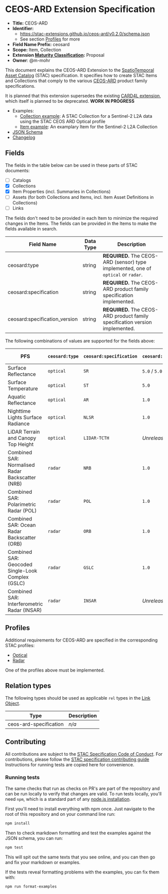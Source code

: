 # CEOS-ARD Extension Specification

- **Title:** CEOS-ARD
- **Identifier:**
  - <https://stac-extensions.github.io/ceos-ard/v0.2.0/schema.json>
  - See section [Profiles](#profiles) for more
- **Field Name Prefix:** ceosard
- **Scope:** Item, Collection
- **Extension [Maturity Classification](https://github.com/radiantearth/stac-spec/tree/master/extensions/README.md#extension-maturity):** Proposal
- **Owner**: @m-mohr

This document explains the CEOS-ARD Extension to the [SpatioTemporal Asset Catalog](https://github.com/radiantearth/stac-spec) (STAC) specification.
It specifies how to create STAC Items and Collections that comply to the various [CEOS-ARD](https://ceos.org/ard/) product family specifications.

It is planned that this extension supersedes the existing [CARD4L extension](https://github.com/stac-extensions/card4l),
which itself is planned to be deprecated. **WORK IN PROGRESS**

- Examples:
  - [Collection example](examples/optical-sr/collection.json): A STAC Collection for a Sentinel-2 L2A data using the STAC CEOS ARD Optical profile
  - [Item example](examples/optical-sr/item.json): An examplary Item for the Sentinel-2 L2A Collection
- [JSON Schema](json-schema/schema.json)
- [Changelog](./CHANGELOG.md)

## Fields

The fields in the table below can be used in these parts of STAC documents:

- [ ] Catalogs
- [x] Collections
- [x] Item Properties (incl. Summaries in Collections)
- [ ] Assets (for both Collections and Items, incl. Item Asset Definitions in Collections)
- [ ] Links

The fields don't need to be provided in each Item to minimize the required changes in the Items.
The fields can be provided in the Items to make the fields available in search.

| Field Name                     | Data Type | Description |
| ------------------------------ | --------- | ----------- |
| ceosard:type                  | string    | **REQUIRED.** The CEOS-ARD (sensor) type implemented, one of `optical` or `radar`. |
| ceosard:specification         | string    | **REQUIRED.** The CEOS-ARD product family specification implemented. |
| ceosard:specification_version | string    | **REQUIRED.** The CEOS-ARD product family specification version implemented. |

The following combinations of values are supported for the fields above:

| PFS                                               | `ceosard:type` | `ceosard:specification` | `ceosard:specification_version` | STAC Status |
| ------------------------------------------------- | --------------- | ------------------------ | -------------------------------- | ----------- |
| Surface Reflectance                               | `optical`       | `SR`                     | `5.0` / `5.0.1`                  | Proposal    |
| Surface Temperature                               | `optical`       | `ST`                     | `5.0`                            | Proposal    |
| Aquatic Reflectance                               | `optical`       | `AR`                     | `1.0`                            | Proposal    |
| Nighttime Lights Surface Radiance                 | `optical`       | `NLSR`                   | `1.0`                            | Proposal    |
| LiDAR Terrain and Canopy Top Height               | `optical`       | `LIDAR-TCTH`             | *Unreleased*                     | Reserved    |
| Combined SAR: Normalised Radar Backscatter (NRB)  | `radar`         | `NRB`                    | `1.0`                            | WIP         |
| Combined SAR: Polarimetric Radar (POL)            | `radar`         | `POL`                    | `1.0`                            | WIP         |
| Combined SAR: Ocean Radar Backscatter (ORB)       | `radar`         | `ORB`                    | `1.0`                            | WIP         |
| Combined SAR: Geocoded Single-Look Complex (GSLC) | `radar`         | `GSLC`                   | `1.0`                            | WIP         |
| Combined SAR: Interferometric Radar (INSAR)       | `radar`         | `INSAR`                  | *Unreleased*                     | Reserved    |

## Profiles

Additional requirements for CEOS-ARD are specified in the corresponding STAC profiles:

- [Optical](optical.md)
- [Radar](radar.md)

One of the profiles above must be implemented.

## Relation types

The following types should be used as applicable `rel` types in the
[Link Object](https://github.com/radiantearth/stac-spec/tree/master/item-spec/item-spec.md#link-object).

| Type                   | Description |
| ---------------------- | ----------- |
| ceos-ard-specification | *n/a* | **REQUIRED.** Provides at least one link to the CEOS-ARD specification document. Word (media type: `application/vnd.openxmlformats-officedocument.wordprocessingml.document`) and/or PDF (media type: `application/pdf`). |

## Contributing

All contributions are subject to the
[STAC Specification Code of Conduct](https://github.com/radiantearth/stac-spec/blob/master/CODE_OF_CONDUCT.md).
For contributions, please follow the
[STAC specification contributing guide](https://github.com/radiantearth/stac-spec/blob/master/CONTRIBUTING.md) Instructions
for running tests are copied here for convenience.

### Running tests

The same checks that run as checks on PR's are part of the repository and can be run locally to verify that changes are valid. 
To run tests locally, you'll need `npm`, which is a standard part of any [node.js installation](https://nodejs.org/en/download/).

First you'll need to install everything with npm once. Just navigate to the root of this repository and on 
your command line run:
```bash
npm install
```

Then to check markdown formatting and test the examples against the JSON schema, you can run:
```bash
npm test
```

This will spit out the same texts that you see online, and you can then go and fix your markdown or examples.

If the tests reveal formatting problems with the examples, you can fix them with:
```bash
npm run format-examples
```
